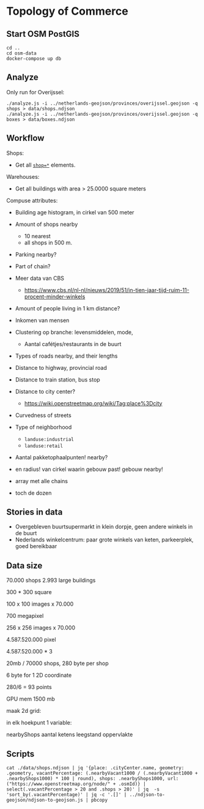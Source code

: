 # Topology of Commerce

## Start OSM PostGIS

    cd ..
    cd osm-data
    docker-compose up db

## Analyze

Only run for Overijssel:

    ./analyze.js -i ../netherlands-geojson/provinces/overijssel.geojson -q shops > data/shops.ndjson
    ./analyze.js -i ../netherlands-geojson/provinces/overijssel.geojson -q boxes > data/boxes.ndjson

## Workflow

Shops:

- Get all [`shop=*`](https://wiki.openstreetmap.org/wiki/Key:shop) elements.

Warehouses:

  - Get all buildings with area > 25.0000 square meters

Compuse attributes:

  - Building age histogram, in cirkel van 500 meter
  - Amount of shops nearby
    - 10 nearest
    - all shops in 500 m.
  - Parking nearby?
  - Part of chain?
  - Meer data van CBS
    - https://www.cbs.nl/nl-nl/nieuws/2019/51/in-tien-jaar-tijd-ruim-11-procent-minder-winkels
  - Amount of people living in 1 km distance?
  - Inkomen van mensen
  - Clustering op branche: levensmiddelen, mode,
	- Aantal cafétjes/restaurants in de buurt
  - Types of roads nearby, and their lengths
  - Distance to highway, provincial road
  - Distance to train station, bus stop
  - Distance to city center?
    - https://wiki.openstreetmap.org/wiki/Tag:place%3Dcity
  - Curvedness of streets
  - Type of neighborhood
    - `landuse:industrial`
    - `landuse:retail`

  - Aantal pakketophaalpunten! nearby?
  - en radius! van cirkel waarin gebouw past! gebouw nearby!
  - array met alle chains
  - toch de dozen


## Stories in data

- Overgebleven buurtsupermarkt in klein dorpje, geen andere winkels in de buurt
- Nederlands winkelcentrum: paar grote winkels van keten, parkeerplek, goed bereikbaar

## Data size

70.000 shops
2.993 large buildings

300 * 300 square


100 x 100 images x 70.000

700 megapixel

256 x 256 images x 70.000

4.587.520.000 pixel

4.587.520.000 * 3



20mb / 70000 shops, 280 byte per shop

6 byte for 1 2D coordinate

280/6 = 93 points

GPU mem 1500 mb



maak 2d grid:

in elk hoekpunt 1 variable:

nearbyShops
aantal ketens
leegstand
oppervlakte


## Scripts

    cat ./data/shops.ndjson | jq '{place: .cityCenter.name, geometry: .geometry, vacantPercentage: (.nearbyVacant1000 / (.nearbyVacant1000 + .nearbyShops1000) * 100 | round), shops: .nearbyShops1000, url: ("https://www.openstreetmap.org/node/" + .osmId)} | select(.vacantPercentage > 20 and .shops > 20)' | jq  -s 'sort_by(.vacantPercentage)' | jq -c '.[]' | ../ndjson-to-geojson/ndjson-to-geojson.js | pbcopy
